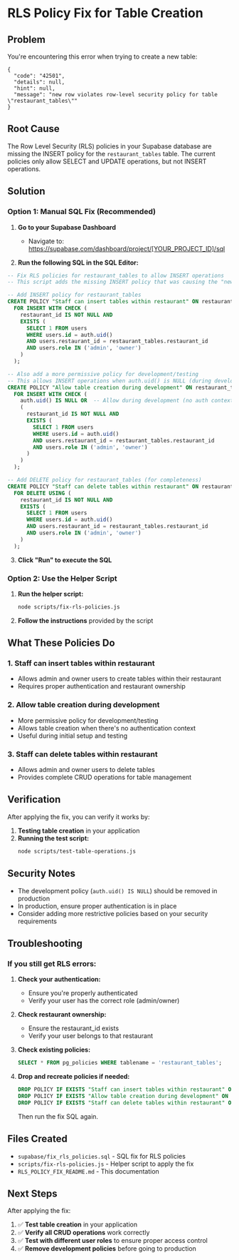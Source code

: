 # RLS Policy Fix for Table Creation

## Problem

You're encountering this error when trying to create a new table:

```
{
  "code": "42501",
  "details": null,
  "hint": null,
  "message": "new row violates row-level security policy for table \"restaurant_tables\""
}
```

## Root Cause

The Row Level Security (RLS) policies in your Supabase database are missing the INSERT policy for the `restaurant_tables` table. The current policies only allow SELECT and UPDATE operations, but not INSERT operations.

## Solution

### Option 1: Manual SQL Fix (Recommended)

1. **Go to your Supabase Dashboard**
   - Navigate to: https://supabase.com/dashboard/project/[YOUR_PROJECT_ID]/sql

2. **Run the following SQL in the SQL Editor:**

```sql
-- Fix RLS policies for restaurant_tables to allow INSERT operations
-- This script adds the missing INSERT policy that was causing the "new row violates row-level security policy" error

-- Add INSERT policy for restaurant_tables
CREATE POLICY "Staff can insert tables within restaurant" ON restaurant_tables
  FOR INSERT WITH CHECK (
    restaurant_id IS NOT NULL AND
    EXISTS (
      SELECT 1 FROM users 
      WHERE users.id = auth.uid() 
      AND users.restaurant_id = restaurant_tables.restaurant_id
      AND users.role IN ('admin', 'owner')
    )
  );

-- Also add a more permissive policy for development/testing
-- This allows INSERT operations when auth.uid() is NULL (during development)
CREATE POLICY "Allow table creation during development" ON restaurant_tables
  FOR INSERT WITH CHECK (
    auth.uid() IS NULL OR  -- Allow during development (no auth context)
    (
      restaurant_id IS NOT NULL AND
      EXISTS (
        SELECT 1 FROM users 
        WHERE users.id = auth.uid() 
        AND users.restaurant_id = restaurant_tables.restaurant_id
        AND users.role IN ('admin', 'owner')
      )
    )
  );

-- Add DELETE policy for restaurant_tables (for completeness)
CREATE POLICY "Staff can delete tables within restaurant" ON restaurant_tables
  FOR DELETE USING (
    restaurant_id IS NOT NULL AND
    EXISTS (
      SELECT 1 FROM users 
      WHERE users.id = auth.uid() 
      AND users.restaurant_id = restaurant_tables.restaurant_id
      AND users.role IN ('admin', 'owner')
    )
  );
```

3. **Click "Run" to execute the SQL**

### Option 2: Use the Helper Script

1. **Run the helper script:**
   ```bash
   node scripts/fix-rls-policies.js
   ```

2. **Follow the instructions** provided by the script

## What These Policies Do

### 1. **Staff can insert tables within restaurant**
- Allows admin and owner users to create tables within their restaurant
- Requires proper authentication and restaurant ownership

### 2. **Allow table creation during development**
- More permissive policy for development/testing
- Allows table creation when there's no authentication context
- Useful during initial setup and testing

### 3. **Staff can delete tables within restaurant**
- Allows admin and owner users to delete tables
- Provides complete CRUD operations for table management

## Verification

After applying the fix, you can verify it works by:

1. **Testing table creation** in your application
2. **Running the test script:**
   ```bash
   node scripts/test-table-operations.js
   ```

## Security Notes

- The development policy (`auth.uid() IS NULL`) should be removed in production
- In production, ensure proper authentication is in place
- Consider adding more restrictive policies based on your security requirements

## Troubleshooting

### If you still get RLS errors:

1. **Check your authentication:**
   - Ensure you're properly authenticated
   - Verify your user has the correct role (admin/owner)

2. **Check restaurant ownership:**
   - Ensure the restaurant_id exists
   - Verify your user belongs to that restaurant

3. **Check existing policies:**
   ```sql
   SELECT * FROM pg_policies WHERE tablename = 'restaurant_tables';
   ```

4. **Drop and recreate policies if needed:**
   ```sql
   DROP POLICY IF EXISTS "Staff can insert tables within restaurant" ON restaurant_tables;
   DROP POLICY IF EXISTS "Allow table creation during development" ON restaurant_tables;
   DROP POLICY IF EXISTS "Staff can delete tables within restaurant" ON restaurant_tables;
   ```
   Then run the fix SQL again.

## Files Created

- `supabase/fix_rls_policies.sql` - SQL fix for RLS policies
- `scripts/fix-rls-policies.js` - Helper script to apply the fix
- `RLS_POLICY_FIX_README.md` - This documentation

## Next Steps

After applying the fix:

1. ✅ **Test table creation** in your application
2. ✅ **Verify all CRUD operations** work correctly
3. ✅ **Test with different user roles** to ensure proper access control
4. ✅ **Remove development policies** before going to production 
